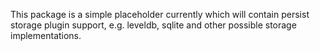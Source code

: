 This package is a simple placeholder currently which will contain persist storage plugin support,
e.g. leveldb, sqlite and other possible storage implementations.
